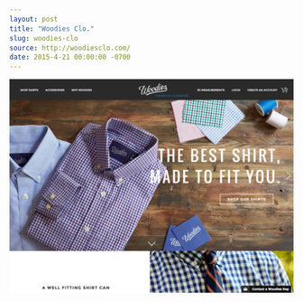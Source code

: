 ```yaml
---
layout: post
title: "Woodies Clo."
slug: woodies-clo
source: http://woodiesclo.com/
date: 2015-4-21 00:00:00 -0700
---
```


<img src="/assets/img/screenshots/woodies-clo.jpg">

